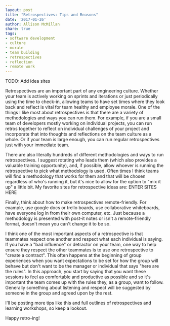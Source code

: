 ```yaml
---
layout: post
title: "Retrospectives: Tips and Reasons"
date: '2017-01-26'
author: Allison McMillan
share: true
tags:
- software development
- culture
- morale
- team building
- retrospectives
- reflection
- remote work
---
```


TODO: Add idea sites

Retrospectives are an important part of any engineering culture. Whether your team is actively working on sprints and iterations or just periodically using the time to check-in, allowing teams to have set times where they look back and reflect is vital for team healthy and employee morale. One of the things I like most about retrospectives is that there are a variety of methodologies and ways you can run them. For example, if you are a small team of developers mostly working on individual projects, you can run retros together to reflect on individual challenges of your project and incorporate that into thoughts and reflections on the team culture as a whole. Or if your team is large enough, you can run regular retrospectives just with your immediate team.

There are also literally hundreds of different methodologies and ways to run retrospectives. I suggest rotating who leads them (which also provides a valuable training opportunity), and, if possible, allow whoever is running the retrospective to pick what methodology is used. Often times I think teams will find a methodology that works for them and that will be chosen regardless of who's running it, but it's nice to allow for the option to "mix it up" a little bit. My favorite sites for retrospective ideas are: ENTER SITES HERE

Finally, think about how to make retrospectives remote-friendly. For example, use google docs or trello boards, use collaborative whiteboards, have everyone log in from their own computer, etc. Just because a methodology is presented with post-it notes or isn't a remote-friendly format, doesn't mean you can't change it to be so.

I think one of the most important aspects of a retrospective is that teammates respect one another and respect what each individual is saying. If you have a "bad influence" or detractor on your team, one way to help ensure they respect the other teammates is to use one retrospective to "create a contract". This often happens at the beginning of group experiences when you want expectations to be set for how the group will behave but don't want to be the manager or individual that says "here are the rules". In this approach, you start by saying that you want these sessions to feel as comfortable and productive as possible and so it's important the team comes up with the rules they, as a group, want to follow. Generally something about listening and respect will be suggested by someone in the group and agreed upon by the rest.

I'll be posting more tips like this and full outlines of retrospectives and learning workshops, so keep a lookout.

Happy retro-ing!
